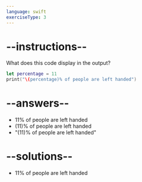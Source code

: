 ```yaml
---
language: swift
exerciseType: 3
---
```


# --instructions--

What does this code display in the output?
```swift
let percentage = 11
print("\(percentage)% of people are left handed")
```

# --answers--

- 11% of people are left handed
- \(11)% of people are left handed
- "\(11)% of people are left handed"

# --solutions--

- 11% of people are left handed
